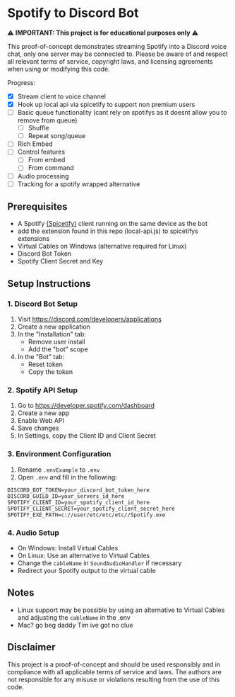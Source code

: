# Spotify to Discord Bot

⚠️ **IMPORTANT: This project is for educational purposes only** ⚠️

This proof-of-concept demonstrates streaming Spotify into a Discord voice chat, only one server may be connected to. Please be aware of and respect all relevant terms of service, copyright laws, and licensing agreements when using or modifying this code.

Progress:
- [x] Stream client to voice channel
- [x] Hook up local api via spicetify to support non premium users
- [ ] Basic queue functionality (cant rely on spotifys as it doesnt allow you to remove from queue)
  - [ ] Shuffle
  - [ ] Repeat song/queue
- [ ] Rich Embed
- [ ] Control features
  - [ ] From embed
  - [ ] From command
- [ ] Audio processing
- [ ] Tracking for a spotify wrapped alternative

## Prerequisites

- A Spotify [(Spicetify)](https://spicetify.app/docs/getting-started) client running on the same device as the bot
- add the extension found in this repo (local-api.js) to spicetifys extensions
- Virtual Cables on Windows (alternative required for Linux)
- Discord Bot Token
- Spotify Client Secret and Key

## Setup Instructions

### 1. Discord Bot Setup

1. Visit https://discord.com/developers/applications
2. Create a new application
3. In the "Installation" tab:
   - Remove user install
   - Add the "bot" scope
4. In the "Bot" tab:
   - Reset token
   - Copy the token

### 2. Spotify API Setup

1. Go to https://developer.spotify.com/dashboard
2. Create a new app
3. Enable Web API
4. Save changes
5. In Settings, copy the Client ID and Client Secret

### 3. Environment Configuration

1. Rename `.envExample` to `.env`
2. Open `.env` and fill in the following:
```env
DISCORD_BOT_TOKEN=your_discord_bot_token_here
DISCORD_GUILD_ID=your_servers_id_here
SPOTIFY_CLIENT_ID=your_spotify_client_id_here
SPOTIFY_CLIENT_SECRET=your_spotify_client_secret_here
SPOTIFY_EXE_PATH=c://user/etc/etc/etc//Spotify.exe
```

### 4. Audio Setup

- On Windows: Install Virtual Cables
- On Linux: Use an alternative to Virtual Cables
- Change the `cableName` in `SoundAudioHandler` if necessary
- Redirect your Spotify output to the virtual cable

## Notes

- Linux support may be possible by using an alternative to Virtual Cables and adjusting the `cableName` in the .env
- Mac? go beg daddy Tim ive got no clue

## Disclaimer

This project is a proof-of-concept and should be used responsibly and in compliance with all applicable terms of service and laws. The authors are not responsible for any misuse or violations resulting from the use of this code.
